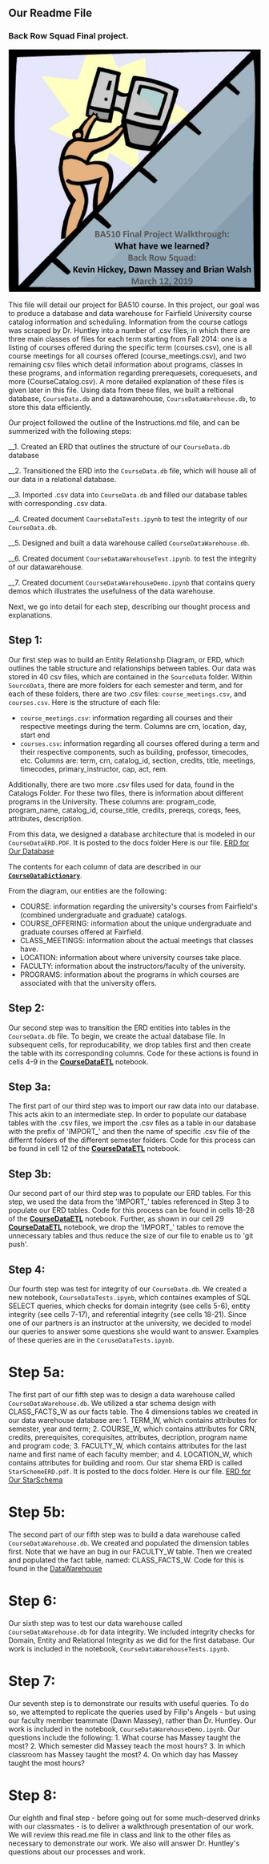 ## Our Readme File

### Back Row Squad Final project.

**![Intro](docs/sisyphus.PNG)**

This file will detail our project for BA510 course. In this project, our goal was to produce a database and data warehouse for Fairfield University course catalog information and scheduling. Information from the course catlogs was scraped by Dr. Huntley into a number of .csv files, in which there are three main classes of files for each term starting from Fall 2014: one is a listing of courses offered during the specific term (courses.csv),  one is all course meetings for all courses offered (course_meetings.csv), and two remaining csv files which detail information about programs, classes in these programs, and information regarding prerequesets, corequesets, and more (CourseCatalog.csv). A more detailed explanation of these files is given later in this file. Using data from these files, we built a reltional database, `CourseData.db` and a datawarehouse, `CourseDataWarehouse.db`, to store this data efficiently.  

Our project followed the outline of the Instructions.md file, and can be summerized with the following steps:

__1. Created an ERD that outlines the structure of our `CourseData.db` database

__2. Transitioned the ERD into the `CourseData.db` file, which will house all of our data in a relational database.

__3. Imported .csv data into `CourseData.db` and filled our database tables with corresponding .csv data.

__4. Created document `CourseDataTests.ipynb` to test the integrity of our `CourseData.db`.

__5. Designed and built a data warehouse called `CourseDataWarehouse.db`.

__6. Created document `CourseDataWarehouseTest.ipynb`. to test the integrity of our datawarehouse. 

__7. Created document `CourseDataWarehouseDemo.ipynb` that contains query demos which illustrates the usefulness of the data warehouse.


Next, we go into detail for each step, describing our thought process and explanations.


## Step 1:

Our first step was to build an Entity Relationshp Diagram, or ERD, which outlines the table structure and relationships between tables. Our data was stored in 40 csv files, which are contained in the `SourceData` folder. Within `SourceData`, there are more folders for each semester and term, and for each of these folders, there are two .csv files: `course_meetings.csv`, and `courses.csv`. Here is the structure of each file:

- `course_meetings.csv`: information regarding all courses and their respective meetings during the term. Columns are crn, location, day, start end
- `courses.csv`: information regarding all courses offered during a term and their respective components, such as building, professor, timecodes, etc. Columns are: term, crn, catalog_id, section, credits, title, meetings, timecodes, primary_instructor, cap, act, rem. 


Additionally, there are two more .csv files used for data, found in the Catalogs Folder. For these two files, there is information about different programs in the University. These columns are: program_code, program_name, catalog_id, course_title, credits, prereqs, coreqs, fees, attributes, description.

From this data, we designed a database architecture that is modeled in our `CourseDataERD.PDF`. It is posted to the docs folder Here is our file.
[ERD for Our Database](docs/CourseDataERD.pdf)

The contents for each column of data are described in our **[`CourseDataDictionary`](docs/CourseDataDictionary.md)**. 

From the diagram, our entities are the following:
 - COURSE: information regarding the university's courses from Fairfield's (combined undergraduate and graduate) catalogs.
 - COURSE_OFFERING: information about the unique undergraduate and graduate courses offered at Fairfield.
 - CLASS_MEETINGS: information about the actual meetings that classes have. 
 - LOCATION: information about where university courses take place.
 - FACULTY: information about the instructors/faculty of the university.
 - PROGRAMS: information about the programs in which courses are associated with that the university offers.


## Step 2:

Our second step was to transition the ERD entities into tables in the `CourseData.db` file. To begin, we create the actual database file. In subsequent cells, for reproducability, we drop tables first and then create the table with its corresponding columns. Code for these actions is found in cells 4-9 in the **[CourseDataETL](CourseDataETL.ipynb)** notebook. 

## Step 3a:

The first part of our third step was to import our raw data into our database. This acts akin to an intermediate step. In order to populate our database tables with the .csv files, we import the .csv files as a table in our database with the prefix of 'IMPORT_' and then the name of specific .csv file of the differnt folders of the different semester folders. Code for this process can be found in cell 12 of the **[CourseDataETL](CourseDataETL.ipynb)** notebook. 

## Step 3b:

Our second part of our third step was to populate our ERD tables. For this step, we used the data from the 'IMPORT_' tables referenced in Step 3 to populate our ERD tables. Code for this process can be found in cells 18-28 of the **[CourseDataETL](CourseDataETL.ipynb)** notebook. Further, as shown in our cell 29 **[CourseDataETL](CourseDataETL.ipynb)** notebook, we drop the 'IMPORT_' tables to remove the unnecessary tables and thus reduce the size of our file to enable us to 'git push'.

## Step 4:

Our fourth step was test for integrity of our `CourseData.db`. We created a new notebook, `CourseDataTests.ipynb`, which containes examples of SQL SELECT queries, which checks for domain integrity (see cells 5-6), entity integrity (see cells 7-17), and referential integrity (see cells 18-21). Since one of our partners is an instructor at the university, we decided to model our queries to answer some questions she would want to answer. Examples of these queries are in the `CoruseDataTests.ipynb`. 

# Step 5a:

The first part of our fifth step was to design a data warehouse called `CourseDataWarehouse.db`. We utilized a star schema design with CLASS_FACTS_W as our facts table. The 4 dimensions tables we created in our data warehouse database are: 1. TERM_W, which contains attributes for semester, year and term; 2. COURSE_W, which contains attributes for CRN, credits, prerequisites, corequisites, attributes, decription, program name and program code; 3. FACULTY_W, which contains attributes for the last name and first name of each faculty member; and 4. LOCATION_W, which contains attributes for building and room. Our star shema ERD is called `StarSchemeERD.pdf`. It is posted to the docs folder. Here is our file.
[ERD for Our StarSchema](docs/StarSchemaERD.pdf) 

# Step 5b:

The second part of our fifth step was to build a data warehouse called `CourseDataWarehouse.db`. We created and populated the dimension tables first. Note that we have an bug in our FACULTY_W table. Then we created and populated the fact table, named: CLASS_FACTS_W. Code for this is found in the [DataWarehouse](CourseDataWarehouseDemo.ipynb)

# Step 6:

Our sixth step was to test our data warehouse called `CourseDataWarehouse.db` for data integrity. We included integrity checks for Domain, Entity and Relational Integrity as we did for the first database. Our work is included in the notebook, `CourseDataWarehouseTests.ipynb`. 

# Step 7:

Our seventh step is to demonstrate our results with useful queries. To do so, we attempted to replicate the queries used by Filip's Angels - but using our faculty member teammate (Dawn Massey), rather than Dr. Huntley. Our work is included in the notebook, `CourseDataWarehouseDemo.ipynb`. Our questions include the following: 1. What course has Massey taught the most? 2. Which semester did Massey teach the most hours? 3. In which classroom has Massey taught the most? 4. On which day has Massey taught the most hours? 

# Step 8:

Our eighth and final step - before going out for some much-deserved drinks with our classmates - is to deliver a walkthrough presentation of our work. We will review this read.me file in class and link to the other files as necessary to demonstrate our work. We also will answer Dr. Huntley's questions about our processes and work.